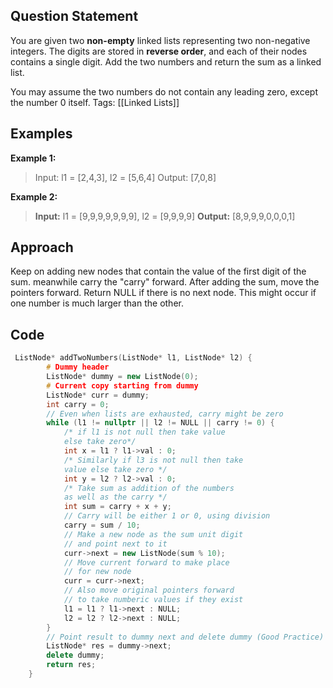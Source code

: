 ## Question Statement
You are given two **non-empty** linked lists representing two non-negative integers. The digits are stored in **reverse order**, and each of their nodes contains a single digit. Add the two numbers and return the sum as a linked list.

You may assume the two numbers do not contain any leading zero, except the number 0 itself.
Tags: [[Linked Lists]]

## Examples
 **Example 1:**
> Input: l1 = [2,4,3], l2 = [5,6,4]
> Output: [7,0,8]

**Example 2:**
> **Input:** l1 = [9,9,9,9,9,9,9], l2 = [9,9,9,9]
**Output:** [8,9,9,9,0,0,0,1]

## Approach
Keep on adding new nodes that contain the value of the first digit of the sum. meanwhile carry the "carry" forward. After adding the sum, move the pointers forward. Return NULL if there is no next node. This might occur if one number is much larger than the other.
## Code
```cpp
 ListNode* addTwoNumbers(ListNode* l1, ListNode* l2) {
        # Dummy header
        ListNode* dummy = new ListNode(0);
        # Current copy starting from dummy
        ListNode* curr = dummy;
        int carry = 0;
        // Even when lists are exhausted, carry might be zero
        while (l1 != nullptr || l2 != NULL || carry != 0) {
	        /* if l1 is not null then take value 
	        else take zero*/
            int x = l1 ? l1->val : 0;
	        /* Similarly if l3 is not null then take 
	        value else take zero */
	        int y = l2 ? l2->val : 0;
            /* Take sum as addition of the numbers
            as well as the carry */
            int sum = carry + x + y;
            // Carry will be either 1 or 0, using division
            carry = sum / 10;
            // Make a new node as the sum unit digit
            // and point next to it
            curr->next = new ListNode(sum % 10);
            // Move current forward to make place
            // for new node
            curr = curr->next;
            // Also move original pointers forward
            // to take numberic values if they exist
            l1 = l1 ? l1->next : NULL;
            l2 = l2 ? l2->next : NULL;
        }
        // Point result to dummy next and delete dummy (Good Practice)
        ListNode* res = dummy->next;
        delete dummy;
        return res;
    }
```

